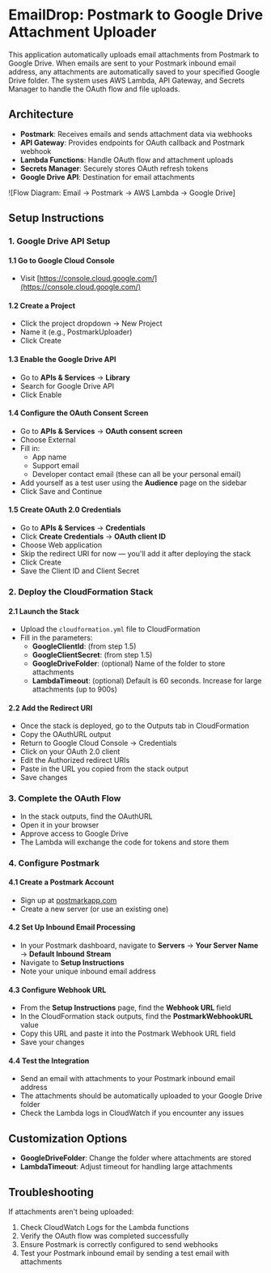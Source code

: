 # EmailDrop: Postmark to Google Drive Attachment Uploader

This application automatically uploads email attachments from Postmark to Google Drive. When emails are sent to your Postmark inbound email address, any attachments are automatically saved to your specified Google Drive folder. The system uses AWS Lambda, API Gateway, and Secrets Manager to handle the OAuth flow and file uploads.

## Architecture

- **Postmark**: Receives emails and sends attachment data via webhooks
- **API Gateway**: Provides endpoints for OAuth callback and Postmark webhook
- **Lambda Functions**: Handle OAuth flow and attachment uploads
- **Secrets Manager**: Securely stores OAuth refresh tokens
- **Google Drive API**: Destination for email attachments

![Flow Diagram: Email → Postmark → AWS Lambda → Google Drive]

## Setup Instructions

### 1. Google Drive API Setup

#### 1.1 Go to Google Cloud Console
- Visit [https://console.cloud.google.com/](https://console.cloud.google.com/)

#### 1.2 Create a Project
- Click the project dropdown → New Project
- Name it (e.g., PostmarkUploader)
- Click Create

#### 1.3 Enable the Google Drive API
- Go to **APIs & Services** → **Library**
- Search for Google Drive API
- Click Enable

#### 1.4 Configure the OAuth Consent Screen
- Go to **APIs & Services** → **OAuth consent screen**
- Choose External
- Fill in:
  - App name
  - Support email
  - Developer contact email (these can all be your personal email)
- Add yourself as a test user using the **Audience** page on the sidebar
- Click Save and Continue

#### 1.5 Create OAuth 2.0 Credentials
- Go to **APIs & Services** → **Credentials**
- Click **Create Credentials** → **OAuth client ID**
- Choose Web application
- Skip the redirect URI for now — you'll add it after deploying the stack
- Click Create
- Save the Client ID and Client Secret

### 2. Deploy the CloudFormation Stack

#### 2.1 Launch the Stack
- Upload the `cloudformation.yml` file to CloudFormation
- Fill in the parameters:
  - **GoogleClientId**: (from step 1.5)
  - **GoogleClientSecret**: (from step 1.5)
  - **GoogleDriveFolder**: (optional) Name of the folder to store attachments
  - **LambdaTimeout**: (optional) Default is 60 seconds. Increase for large attachments (up to 900s)

#### 2.2 Add the Redirect URI
- Once the stack is deployed, go to the Outputs tab in CloudFormation
- Copy the OAuthURL output
- Return to Google Cloud Console → Credentials
- Click on your OAuth 2.0 client
- Edit the Authorized redirect URIs
- Paste in the URL you copied from the stack output
- Save changes

### 3. Complete the OAuth Flow
- In the stack outputs, find the OAuthURL
- Open it in your browser
- Approve access to Google Drive
- The Lambda will exchange the code for tokens and store them

### 4. Configure Postmark

#### 4.1 Create a Postmark Account
- Sign up at [postmarkapp.com](https://postmarkapp.com)
- Create a new server (or use an existing one)

#### 4.2 Set Up Inbound Email Processing
- In your Postmark dashboard, navigate to **Servers** → **Your Server Name** → **Default Inbound Stream**
- Navigate to **Setup Instructions**
- Note your unique inbound email address

#### 4.3 Configure Webhook URL
- From the **Setup Instructions** page, find the **Webhook URL** field
- In the CloudFormation stack outputs, find the **PostmarkWebhookURL** value
- Copy this URL and paste it into the Postmark Webhook URL field
- Save your changes

#### 4.4 Test the Integration
- Send an email with attachments to your Postmark inbound email address
- The attachments should be automatically uploaded to your Google Drive folder
- Check the Lambda logs in CloudWatch if you encounter any issues

## Customization Options

- **GoogleDriveFolder**: Change the folder where attachments are stored
- **LambdaTimeout**: Adjust timeout for handling large attachments

## Troubleshooting

If attachments aren't being uploaded:
1. Check CloudWatch Logs for the Lambda functions
2. Verify the OAuth flow was completed successfully
3. Ensure Postmark is correctly configured to send webhooks
4. Test your Postmark inbound email by sending a test email with attachments